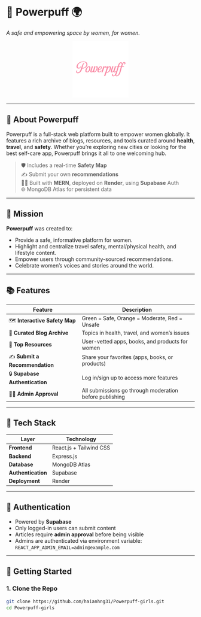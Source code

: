 # 💖 Powerpuff 🌍  
*A safe and empowering space by women, for women.*

<p align="center">
  <img src="https://raw.githubusercontent.com/haianhng31/Powerpuff-girls/main/frontend/src/Images/powerpuffLogo.png" width="150" alt="Powerpuff Logo" />
</p>

---

## 🌟 About Powerpuff

Powerpuff is a full-stack web platform built to empower women globally. It features a rich archive of blogs, resources, and tools curated around **health**, **travel**, and **safety**. Whether you’re exploring new cities or looking for the best self-care app, Powerpuff brings it all to one welcoming hub.

> 🛡️ Includes a real-time **Safety Map**  
> ✍️ Submit your own **recommendations**  
> 👩‍💻 Built with **MERN**, deployed on **Render**, using **Supabase** Auth  
> 🌐 MongoDB Atlas for persistent data

---

## 🎯 Mission

**Powerpuff** was created to:

- Provide a safe, informative platform for women.
- Highlight and centralize travel safety, mental/physical health, and lifestyle content.
- Empower users through community-sourced recommendations.
- Celebrate women’s voices and stories around the world.

---

## 📚 Features

| Feature | Description |
|--------|-------------|
| 🗺️ **Interactive Safety Map** | Green = Safe, Orange = Moderate, Red = Unsafe |
| 📖 **Curated Blog Archive** | Topics in health, travel, and women’s issues |
| 📱 **Top Resources** | User-vetted apps, books, and products for women |
| ✍️ **Submit a Recommendation** | Share your favorites (apps, books, or products) |
| 🔒 **Supabase Authentication** | Log in/sign up to access more features |
| 🧑‍⚖️ **Admin Approval** | All submissions go through moderation before publishing |

---

## 🔧 Tech Stack

| Layer | Technology |
|-------|------------|
| **Frontend** | React.js + Tailwind CSS |
| **Backend** | Express.js |
| **Database** | MongoDB Atlas |
| **Authentication** | Supabase |
| **Deployment** | Render |

---

## 🔐 Authentication

- Powered by **Supabase**
- Only logged-in users can submit content
- Articles require **admin approval** before being visible
- Admins are authenticated via environment variable:  
  `REACT_APP_ADMIN_EMAIL=admin@example.com`

---

## 🚀 Getting Started

### 1. Clone the Repo

```bash
git clone https://github.com/haianhng31/Powerpuff-girls.git
cd Powerpuff-girls

